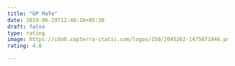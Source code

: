 ```yaml
---
title: "GP MaTe"
date: 2019-06-29T12:48:10+05:30
draft: false
type: rating
image: https://cdn0.capterra-static.com/logos/150/2045262-1475071846.png
rating: 4.0

---
```


